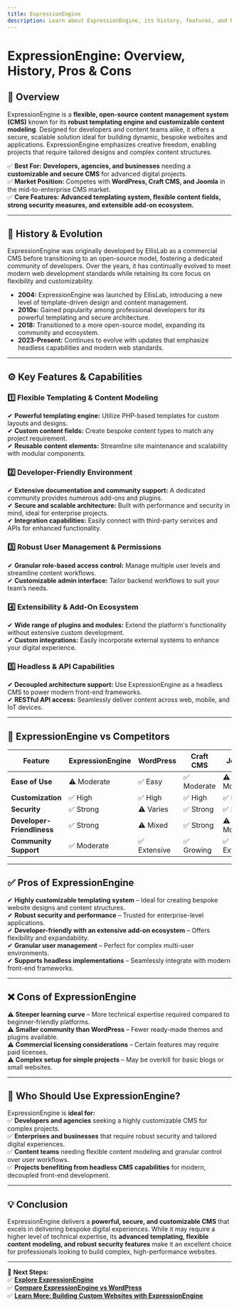 ```yaml
---
title: ExpressionEngine  
description: Learn about ExpressionEngine, its history, features, and how it compares to other CMS platforms.
---
```


# **ExpressionEngine: Overview, History, Pros & Cons**

## **📌 Overview**  
ExpressionEngine is a **flexible, open-source content management system (CMS)** known for its **robust templating engine and customizable content modeling**. Designed for developers and content teams alike, it offers a secure, scalable solution ideal for building dynamic, bespoke websites and applications. ExpressionEngine emphasizes creative freedom, enabling projects that require tailored designs and complex content structures.

✅ **Best For:** **Developers, agencies, and businesses** needing a **customizable and secure CMS** for advanced digital projects.  
✅ **Market Position:** Competes with **WordPress, Craft CMS, and Joomla** in the mid-to-enterprise CMS market.  
✅ **Core Features:** **Advanced templating system, flexible content fields, strong security measures, and extensible add-on ecosystem.**

---

## **📜 History & Evolution**  
ExpressionEngine was originally developed by EllisLab as a commercial CMS before transitioning to an open-source model, fostering a dedicated community of developers. Over the years, it has continually evolved to meet modern web development standards while retaining its core focus on flexibility and customizability.

- **2004:** ExpressionEngine was launched by EllisLab, introducing a new level of template-driven design and content management.
- **2010s:** Gained popularity among professional developers for its powerful templating and secure architecture.
- **2018:** Transitioned to a more open-source model, expanding its community and ecosystem.
- **2023-Present:** Continues to evolve with updates that emphasize headless capabilities and modern web standards.

---

## **⚙️ Key Features & Capabilities**

### **1️⃣ Flexible Templating & Content Modeling**  
✔ **Powerful templating engine:** Utilize PHP-based templates for custom layouts and designs.  
✔ **Custom content fields:** Create bespoke content types to match any project requirement.  
✔ **Reusable content elements:** Streamline site maintenance and scalability with modular components.

### **2️⃣ Developer-Friendly Environment**  
✔ **Extensive documentation and community support:** A dedicated community provides numerous add-ons and plugins.  
✔ **Secure and scalable architecture:** Built with performance and security in mind, ideal for enterprise projects.  
✔ **Integration capabilities:** Easily connect with third-party services and APIs for enhanced functionality.

### **3️⃣ Robust User Management & Permissions**  
✔ **Granular role-based access control:** Manage multiple user levels and streamline content workflows.  
✔ **Customizable admin interface:** Tailor backend workflows to suit your team’s needs.

### **4️⃣ Extensibility & Add-On Ecosystem**  
✔ **Wide range of plugins and modules:** Extend the platform's functionality without extensive custom development.  
✔ **Custom integrations:** Easily incorporate external systems to enhance your digital experience.

### **5️⃣ Headless & API Capabilities**  
✔ **Decoupled architecture support:** Use ExpressionEngine as a headless CMS to power modern front-end frameworks.  
✔ **RESTful API access:** Seamlessly deliver content across web, mobile, and IoT devices.

---

## **🔄 ExpressionEngine vs Competitors**

| Feature                   | ExpressionEngine   | WordPress       | Craft CMS       | Joomla         |
|---------------------------|--------------------|-----------------|-----------------|----------------|
| **Ease of Use**           | ⚠ Moderate        | ✅ Easy         | ✅ Moderate     | ⚠ Moderate    |
| **Customization**         | ✅ High           | ✅ High         | ✅ High         | ✅ High        |
| **Security**              | ✅ Strong         | ⚠ Varies       | ✅ Strong       | ✅ Strong      |
| **Developer-Friendliness**| ✅ Strong         | ⚠ Mixed        | ✅ Strong       | ⚠ Moderate    |
| **Community Support**     | ✅ Moderate       | ✅ Extensive    | ✅ Growing      | ✅ Extensive   |

---

## **✅ Pros of ExpressionEngine**  
✔ **Highly customizable templating system** – Ideal for creating bespoke website designs and content structures.  
✔ **Robust security and performance** – Trusted for enterprise-level applications.  
✔ **Developer-friendly with an extensive add-on ecosystem** – Offers flexibility and expandability.  
✔ **Granular user management** – Perfect for complex multi-user environments.  
✔ **Supports headless implementations** – Seamlessly integrate with modern front-end frameworks.

---

## **❌ Cons of ExpressionEngine**  
⚠ **Steeper learning curve** – More technical expertise required compared to beginner-friendly platforms.  
⚠ **Smaller community than WordPress** – Fewer ready-made themes and plugins available.  
⚠ **Commercial licensing considerations** – Certain features may require paid licenses.  
⚠ **Complex setup for simple projects** – May be overkill for basic blogs or small websites.

---

## **🎯 Who Should Use ExpressionEngine?**  
ExpressionEngine is **ideal for:**  
✅ **Developers and agencies** seeking a highly customizable CMS for complex projects.  
✅ **Enterprises and businesses** that require robust security and tailored digital experiences.  
✅ **Content teams** needing flexible content modeling and granular control over user workflows.  
✅ **Projects benefiting from headless CMS capabilities** for modern, decoupled front-end development.

---

## **💡 Conclusion**  
ExpressionEngine delivers a **powerful, secure, and customizable CMS** that excels in delivering bespoke digital experiences. While it may require a higher level of technical expertise, its **advanced templating, flexible content modeling, and robust security features** make it an excellent choice for professionals looking to build complex, high-performance websites.

---

🚀 **Next Steps:**  
✅ **[Explore ExpressionEngine](https://expressionengine.com/)**  
✅ **[Compare ExpressionEngine vs WordPress](#)**  
✅ **[Learn More: Building Custom Websites with ExpressionEngine](#)**
